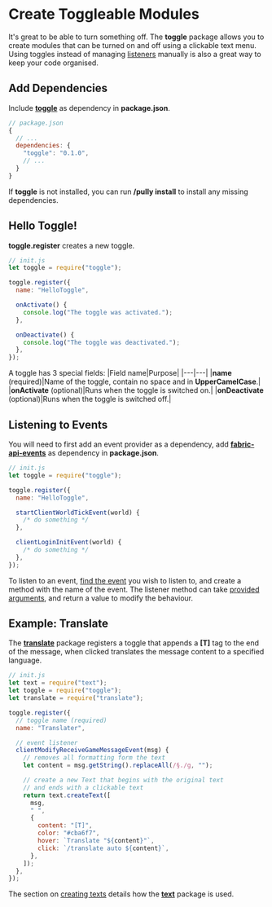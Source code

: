 # Create Toggleable Modules

It's great to be able to turn something off. The **toggle** package allows you to create modules that can be turned on and off using a clickable text menu. Using toggles instead of managing [listeners](listen-to-events) manually is also a great way to keep your code organised.

## Add Dependencies

Include [**toggle**](https://github.com/FabricCore/jscore-openrepo/tree/master/packages/toggle#toggle) as dependency in **package.json**.

```js
// package.json
{
  // ...
  dependencies: {
    "toggle": "0.1.0",
    // ...
  }
}
```

If **toggle** is not installed, you can run **/pully install** to install any missing dependencies.

## Hello Toggle!

**toggle.register** creates a new toggle.

```js
// init.js
let toggle = require("toggle");

toggle.register({
  name: "HelloToggle",

  onActivate() {
    console.log("The toggle was activated.");
  },

  onDeactivate() {
    console.log("The toggle was deactivated.");
  },
});
```

A toggle has 3 special fields:
|Field name|Purpose|
|---|---|
|**name** (required)|Name of the toggle, contain no space and in **UpperCamelCase**.|
|**onActivate** (optional)|Runs when the toggle is switched on.|
|**onDeactivate** (optional)|Runs when the toggle is switched off.|

## Listening to Events

You will need to first add an event provider as a dependency, add [**fabric-api-events**](https://github.com/FabricCore/jscore-openrepo/tree/master/packages/fabric-api-events#fabric-api-events) as dependency in **package.json**.

```js
// init.js
let toggle = require("toggle");

toggle.register({
  name: "HelloToggle",

  startClientWorldTickEvent(world) {
    /* do something */
  },

  clientLoginInitEvent(world) {
    /* do something */
  },
});
```

To listen to an event, [find the event](https://github.com/fabriccore/fabric-api-events-js) you wish to listen to, and create a method with the name of the event. The listener method can take [provided arguments](https://maven.fabricmc.net/docs/fabric-api-0.129.0+1.21.7/net/fabricmc/fabric/api/client/event/lifecycle/v1/ClientTickEvents.StartWorldTick.html), and return a value to modify the behaviour.

## Example: Translate

The [**translate**](https://github.com/FabricCore/jscore-openrepo/tree/master/packages/translate#translate) package registers a toggle that appends a **[T]** tag to the end of the message, when clicked translates the message content to a specified language.

```js
// init.js
let text = require("text");
let toggle = require("toggle");
let translate = require("translate");

toggle.register({
  // toggle name (required)
  name: "Translater",

  // event listener
  clientModifyReceiveGameMessageEvent(msg) {
    // removes all formatting form the text
    let content = msg.getString().replaceAll(/§./g, "");

    // create a new Text that begins with the original text
    // and ends with a clickable text
    return text.createText([
      msg,
      " ",
      {
        content: "[T]",
        color: "#cba6f7",
        hover: `Translate "${content}"`,
        click: `/translate auto ${content}`,
      },
    ]);
  },
});
```

The section on [creating texts](./working-with-text.md) details how the [**text**](https://github.com/FabricCore/jscore-openrepo/tree/master/packages/text#text) package is used.

